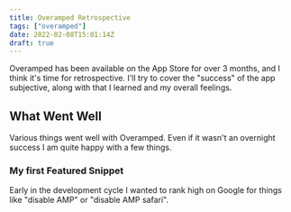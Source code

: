 ```yaml
---
title: Overamped Retrospective
tags: ["overamped"]
date: 2022-02-08T15:01:14Z
draft: true
---
```


Overamped has been available on the App Store for over 3 months, and I think it's time for retrospective. I'll try to cover the "success" of the app subjective, along with that I learned and my overall feelings.

<!-- more -->

## What Went Well

Various things went well with Overamped. Even if it wasn't an overnight success I am quite happy with a few things.

### My first Featured Snippet

Early in the development cycle I wanted to rank high on Google for things like "disable AMP" or "disable AMP safari".
